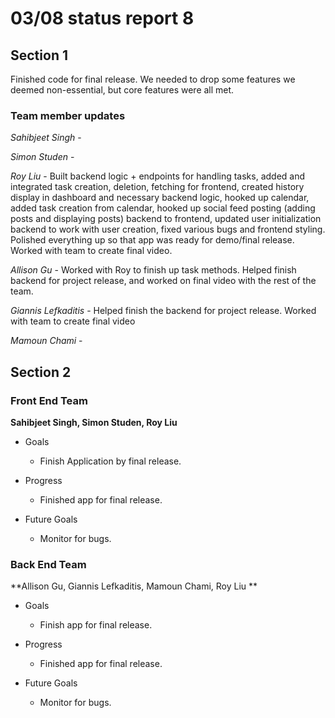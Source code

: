 # 03/08 status report 8

## Section 1
Finished code for final release. We needed to drop some features we deemed non-essential, but core features were all met. 

### Team member updates
*Sahibjeet Singh* -    

*Simon Studen* -  

*Roy Liu* -  Built backend logic + endpoints for handling tasks, added and integrated task creation, deletion, fetching for frontend, created history display in dashboard and necessary backend logic, hooked up calendar, added task creation from calendar, hooked up social feed posting (adding posts and displaying posts) backend to frontend, updated user initialization backend to work with user creation, fixed various bugs and frontend styling. Polished everything up so that app was ready for demo/final release. Worked with team to create final video.

*Allison Gu* - Worked with Roy to finish up task methods. Helped finish backend for project release, and worked on final video with the rest of the team.    

*Giannis Lefkaditis* - Helped finish the backend for project release. Worked with team to create final video

*Mamoun Chami* -   


## Section 2

### Front End Team
**Sahibjeet Singh, Simon Studen, Roy Liu**
* Goals
  -  Finish Application by final release. 

* Progress
  *  Finished app for final release.

* Future Goals
  * Monitor for bugs.
 
### Back End Team
**Allison Gu, Giannis Lefkaditis, Mamoun Chami, Roy Liu **

* Goals
  * Finish app for final release.

* Progress
  * Finished app for final release.

* Future Goals
  * Monitor for bugs.
